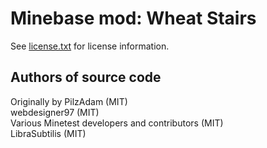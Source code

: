 Minebase mod: Wheat Stairs
==========================
See [license.txt](./license.txt) for license information.

Authors of source code
----------------------
Originally by PilzAdam (MIT)  
webdesigner97 (MIT)  
Various Minetest developers and contributors (MIT)  
LibraSubtilis (MIT)

